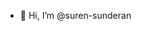 - 👋 Hi, I’m @suren-sunderan
<!---
suren-sunderan/suren-sunderan is a ✨ special ✨ repository because its `README.md` (this file) appears on your GitHub profile.
You can click the Preview link to take a look at your changes. - 🌱 I’m currently learning ...
- 💞️ I’m looking to collaborate on capture the flag competitions
--->
